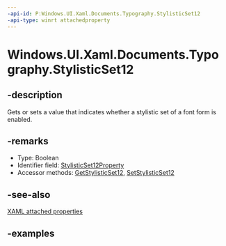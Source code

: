 ```yaml
---
-api-id: P:Windows.UI.Xaml.Documents.Typography.StylisticSet12
-api-type: winrt attachedproperty
---
```


# Windows.UI.Xaml.Documents.Typography.StylisticSet12

<!--
see GetStylisticSet12, and SetStylisticSet12
-->

## -description

Gets or sets a value that indicates whether a stylistic set of a font form is enabled.

## -remarks

<ul><li>Type: Boolean</li><li>Identifier field: <a href="/uwp/api/windows.ui.xaml.documents.typography.stylisticset12property">StylisticSet12Property</a></li><li>Accessor methods: <a href="/uwp/api/windows.ui.xaml.documents.typography.getstylisticset12">GetStylisticSet12</a>, <a href="/uwp/api/windows.ui.xaml.documents.typography.setstylisticset12">SetStylisticSet12</a></li></ul>

## -see-also

[XAML attached properties](/windows/uwp/xaml-platform/attached-properties-overview)

## -examples


